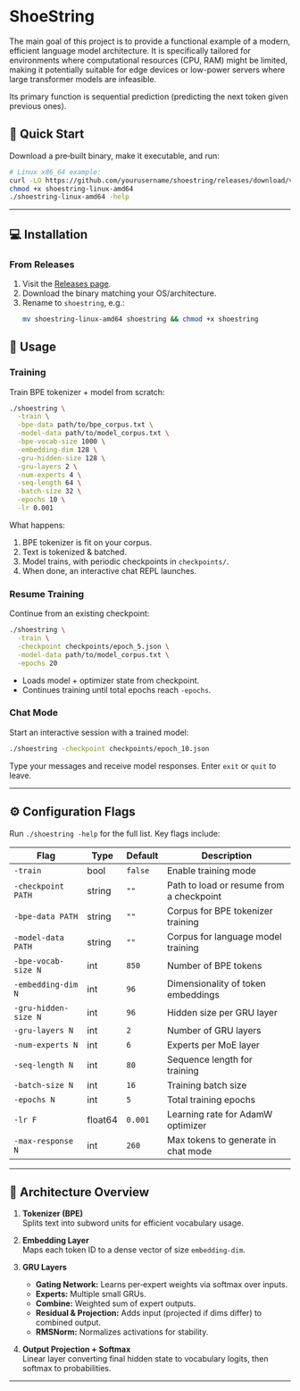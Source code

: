 
# ShoeString

The main goal of this project is to provide a functional example of a modern, efficient language model architecture. It is specifically tailored for environments where computational resources (CPU, RAM) might be limited, making it potentially suitable for edge devices or low-power servers where large transformer models are infeasible. 

Its primary function is sequential prediction (predicting the next token given previous ones).


## 🚀 Quick Start

Download a pre‑built binary, make it executable, and run:

```bash
# Linux x86_64 example:
curl -LO https://github.com/yourusername/shoestring/releases/download/v0.1.0/shoestring-linux-amd64
chmod +x shoestring-linux-amd64
./shoestring-linux-amd64 -help
```

---

## 💻 Installation

### From Releases

1. Visit the [Releases page](https://github.com/yourusername/shoestring/releases).  
2. Download the binary matching your OS/architecture.  
3. Rename to `shoestring`, e.g.:
   ```bash
   mv shoestring-linux-amd64 shoestring && chmod +x shoestring
   ```

## 🧰 Usage

### Training

Train BPE tokenizer + model from scratch:

```bash
./shoestring \
  -train \
  -bpe-data path/to/bpe_corpus.txt \
  -model-data path/to/model_corpus.txt \
  -bpe-vocab-size 1000 \
  -embedding-dim 128 \
  -gru-hidden-size 128 \
  -gru-layers 2 \
  -num-experts 4 \
  -seq-length 64 \
  -batch-size 32 \
  -epochs 10 \
  -lr 0.001
```

What happens:
1. BPE tokenizer is fit on your corpus.  
2. Text is tokenized & batched.  
3. Model trains, with periodic checkpoints in `checkpoints/`.  
4. When done, an interactive chat REPL launches.

### Resume Training

Continue from an existing checkpoint:

```bash
./shoestring \
  -train \
  -checkpoint checkpoints/epoch_5.json \
  -model-data path/to/model_corpus.txt \
  -epochs 20
```

- Loads model + optimizer state from checkpoint.  
- Continues training until total epochs reach `-epochs`.

### Chat Mode

Start an interactive session with a trained model:

```bash
./shoestring -checkpoint checkpoints/epoch_10.json
```

Type your messages and receive model responses. Enter `exit` or `quit` to leave.

---

## ⚙️ Configuration Flags

Run `./shoestring -help` for the full list. Key flags include:

| Flag                 | Type     | Default | Description                                      |
| -------------------- | -------- | ------- | ------------------------------------------------ |
| `-train`             | bool     | `false` | Enable training mode                             |
| `-checkpoint PATH`   | string   | `""`    | Path to load or resume from a checkpoint         |
| `-bpe-data PATH`     | string   | `""`    | Corpus for BPE tokenizer training                |
| `-model-data PATH`   | string   | `""`    | Corpus for language model training               |
| `-bpe-vocab-size N`  | int      | `850`   | Number of BPE tokens                             |
| `-embedding-dim N`   | int      | `96`    | Dimensionality of token embeddings               |
| `-gru-hidden-size N` | int      | `96`    | Hidden size per GRU layer                        |
| `-gru-layers N`      | int      | `2`     | Number of GRU layers                             |
| `-num-experts N`     | int      | `6`     | Experts per MoE layer                            |
| `-seq-length N`      | int      | `80`    | Sequence length for training                     |
| `-batch-size N`      | int      | `16`    | Training batch size                              |
| `-epochs N`          | int      | `5`     | Total training epochs                            |
| `-lr F`              | float64 | `0.001` | Learning rate for AdamW optimizer                |
| `-max-response N`    | int      | `260`   | Max tokens to generate in chat mode              |

---

## 📐 Architecture Overview

1. **Tokenizer (BPE)**  
   Splits text into subword units for efficient vocabulary usage.

2. **Embedding Layer**  
   Maps each token ID to a dense vector of size `embedding-dim`.

3. **GRU Layers**  
   - **Gating Network:** Learns per‑expert weights via softmax over inputs.  
   - **Experts:** Multiple small GRUs.  
   - **Combine:** Weighted sum of expert outputs.  
   - **Residual & Projection:** Adds input (projected if dims differ) to combined output.  
   - **RMSNorm:** Normalizes activations for stability.

4. **Output Projection + Softmax**  
   Linear layer converting final hidden state to vocabulary logits, then softmax to probabilities.

---
